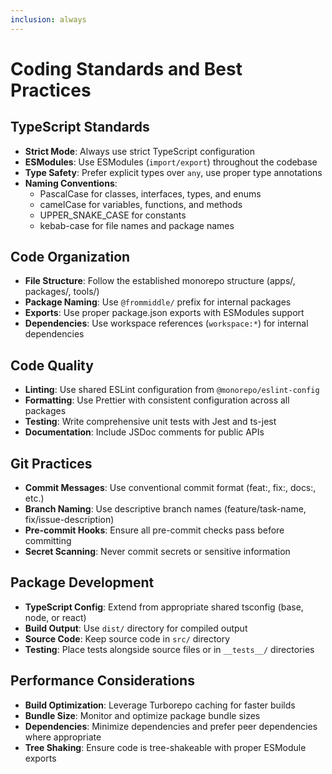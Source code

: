 ```yaml
---
inclusion: always
---
```


# Coding Standards and Best Practices

## TypeScript Standards
- **Strict Mode**: Always use strict TypeScript configuration
- **ESModules**: Use ESModules (`import/export`) throughout the codebase
- **Type Safety**: Prefer explicit types over `any`, use proper type annotations
- **Naming Conventions**: 
  - PascalCase for classes, interfaces, types, and enums
  - camelCase for variables, functions, and methods
  - UPPER_SNAKE_CASE for constants
  - kebab-case for file names and package names

## Code Organization
- **File Structure**: Follow the established monorepo structure (apps/, packages/, tools/)
- **Package Naming**: Use `@frommiddle/` prefix for internal packages
- **Exports**: Use proper package.json exports with ESModules support
- **Dependencies**: Use workspace references (`workspace:*`) for internal dependencies

## Code Quality
- **Linting**: Use shared ESLint configuration from `@monorepo/eslint-config`
- **Formatting**: Use Prettier with consistent configuration across all packages
- **Testing**: Write comprehensive unit tests with Jest and ts-jest
- **Documentation**: Include JSDoc comments for public APIs

## Git Practices
- **Commit Messages**: Use conventional commit format (feat:, fix:, docs:, etc.)
- **Branch Naming**: Use descriptive branch names (feature/task-name, fix/issue-description)
- **Pre-commit Hooks**: Ensure all pre-commit checks pass before committing
- **Secret Scanning**: Never commit secrets or sensitive information

## Package Development
- **TypeScript Config**: Extend from appropriate shared tsconfig (base, node, or react)
- **Build Output**: Use `dist/` directory for compiled output
- **Source Code**: Keep source code in `src/` directory
- **Testing**: Place tests alongside source files or in `__tests__/` directories

## Performance Considerations
- **Build Optimization**: Leverage Turborepo caching for faster builds
- **Bundle Size**: Monitor and optimize package bundle sizes
- **Dependencies**: Minimize dependencies and prefer peer dependencies where appropriate
- **Tree Shaking**: Ensure code is tree-shakeable with proper ESModule exports